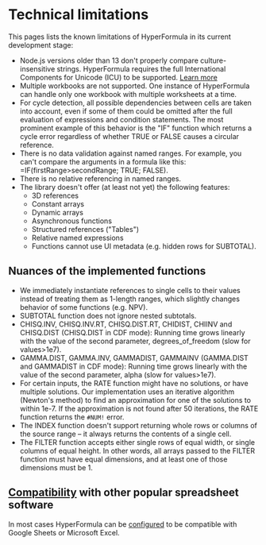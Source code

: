 # Technical limitations

This pages lists the known limitations of HyperFormula in its current development stage:

* Node.js versions older than 13 don't properly compare
culture-insensitive strings. HyperFormula requires the full
International Components for Unicode (ICU) to be supported.
[Learn more](https://nodejs.org/api/intl.html#intl_embed_the_entire_icu_full_icu)
* Multiple workbooks are not supported. One instance of HyperFormula
can handle only one workbook with multiple worksheets at a time.
* For cycle detection, all possible dependencies between cells are
taken into account, even if some of them could be omitted after
the full evaluation of expressions and condition statements. The
most prominent example of this behavior is the "IF" function which
returns a cycle error regardless of whether TRUE or FALSE causes
a circular reference.
* There is no data validation against named ranges. For example,
you can't compare the arguments in a formula like this:
=IF(firstRange>secondRange; TRUE; FALSE).
* There is no relative referencing in named ranges.
* The library doesn't offer (at least not yet) the following features:
  * 3D references
  * Constant arrays
  * Dynamic arrays
  * Asynchronous functions
  * Structured references ("Tables")
  * Relative named expressions
  * Functions cannot use UI metadata (e.g. hidden rows for SUBTOTAL).

## Nuances of the implemented functions

* We immediately instantiate references to single cells to their values instead of treating them as 1-length ranges, which slightly changes behavior of some functions (e.g. NPV).
* SUBTOTAL function does not ignore nested subtotals.
* CHISQ.INV, CHISQ.INV.RT, CHISQ.DIST.RT, CHIDIST, CHIINV and CHISQ.DIST (CHISQ.DIST in CDF mode): Running time grows linearly with the value of the second parameter, degrees_of_freedom (slow for values>1e7).
* GAMMA.DIST, GAMMA.INV, GAMMADIST, GAMMAINV (GAMMA.DIST and GAMMADIST in CDF mode): Running time grows linearly with the value of the second parameter, alpha (slow for values>1e7). 
* For certain inputs, the RATE function might have no solutions, or have multiple solutions. Our implementation uses an iterative algorithm (Newton's method) to find an approximation for one of the solutions to within 1e-7. If the approximation is not found after 50 iterations, the RATE function returns the `#NUM!` error.
* The INDEX function doesn't support returning whole rows or columns of the source range – it always returns the contents of a single cell.
* The FILTER function accepts either single rows of equal width, or single columns of equal height. In other words, all arrays passed to the FILTER function must have equal dimensions, and at least one of those dimensions must be 1.

## [Compatibility](compatibility.md) with other popular spreadsheet software

In most cases HyperFormula can be [configured](compatibility.md) to be compatible with Google Sheets or Microsoft Excel.
